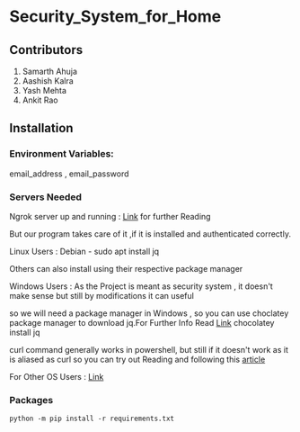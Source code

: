 # Security_System_for_Home
## Contributors
<ol>
<li>Samarth Ahuja</li>
<li>Aashish Kalra</li>
<li>Yash Mehta</li>
<li>Ankit Rao</li>
</ol>

## Installation
<h3>Environment Variables:</h3> email_address , email_password

<h3>Servers Needed</h3>

Ngrok server up and running : [Link](https://ngrok.com/docs) for further Reading<br>

But our program takes care of it ,if it is installed and authenticated correctly.<br>

Linux Users : Debian - sudo apt install jq

Others can also install using their respective package manager

Windows Users : As the Project is meant as security system , it doesn't make sense but still by modifications it can useful  

so we will need a package manager in Windows , so you can use choclatey package manager to download jq.For Further Info Read [Link](https://chocolatey.org/)
chocolatey install jq

curl command generally works in powershell, but still if it doesn't work as it is aliased as curl so you can try out Reading and following this [article](https://superuser.com/questions/344927/powershell-equivalent-of-curl) 

For Other OS Users : [Link](https://stedolan.github.io/jq/download/)

<h3>Packages</h3>

```
python -m pip install -r requirements.txt
```
